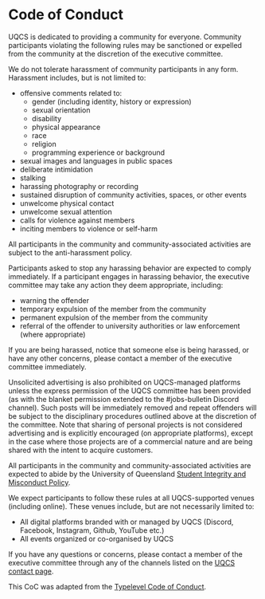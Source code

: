 # Code of Conduct

UQCS is dedicated to providing a community for everyone. Community participants violating the following rules may be sanctioned or expelled from the community at the discretion of the executive committee.

We do not tolerate harassment of community participants in any form. Harassment includes, but is not limited to:
* offensive comments related to:
  * gender (including identity, history or expression)
  * sexual orientation
  * disability
  * physical appearance
  * race
  * religion
  * programming experience or background
* sexual images and languages in public spaces
* deliberate intimidation
* stalking
* harassing photography or recording
* sustained disruption of community activities, spaces, or other events
* unwelcome physical contact
* unwelcome sexual attention
* calls for violence against members
* inciting members to violence or self-harm

All participants in the community and community-associated activities are subject to the anti-harassment policy.

Participants asked to stop any harassing behavior are expected to comply immediately. If a participant engages in harassing behavior, the executive committee may take any action they deem appropriate, including:
* warning the offender
* temporary expulsion of the member from the community
* permanent expulsion of the member from the community
* referral of the offender to university authorities or law enforcement (where appropriate)

If you are being harassed, notice that someone else is being harassed, or have any other concerns, please contact a member of the executive committee immediately.

Unsolicited advertising is also prohibited on UQCS-managed platforms unless the express permission of the UQCS committee has been provided (as with the blanket permission extended to the #jobs-bulletin Discord channel). Such posts will be immediately removed and repeat offenders will be subject to the disciplinary procedures outlined above at the discretion of the committee. Note that sharing of personal projects is not considered advertising and is explicitly encouraged (on appropriate platforms), except in the case where those projects are of a commercial nature and are being shared with the intent to acquire customers.

All participants in the community and community-associated activities are expected to abide by the University of Queensland [Student Integrity and Misconduct Policy](http://ppl.app.uq.edu.au/content/3.60.04-student-integrity-and-misconduct).

We expect participants to follow these rules at all UQCS-supported venues (including online). These venues include, but are not necessarily limited to:
* All digital platforms branded with or managed by UQCS (Discord, Facebook, Instagram, Github, YouTube etc.)
* All events organized or co-organised by UQCS

If you have any questions or concerns, please contact a member of the executive committee through any of the channels listed on the [UQCS contact page](https://uqcs.org.au/contact).

This CoC was adapted from the [Typelevel Code of Conduct](https://typelevel.org/conduct).
